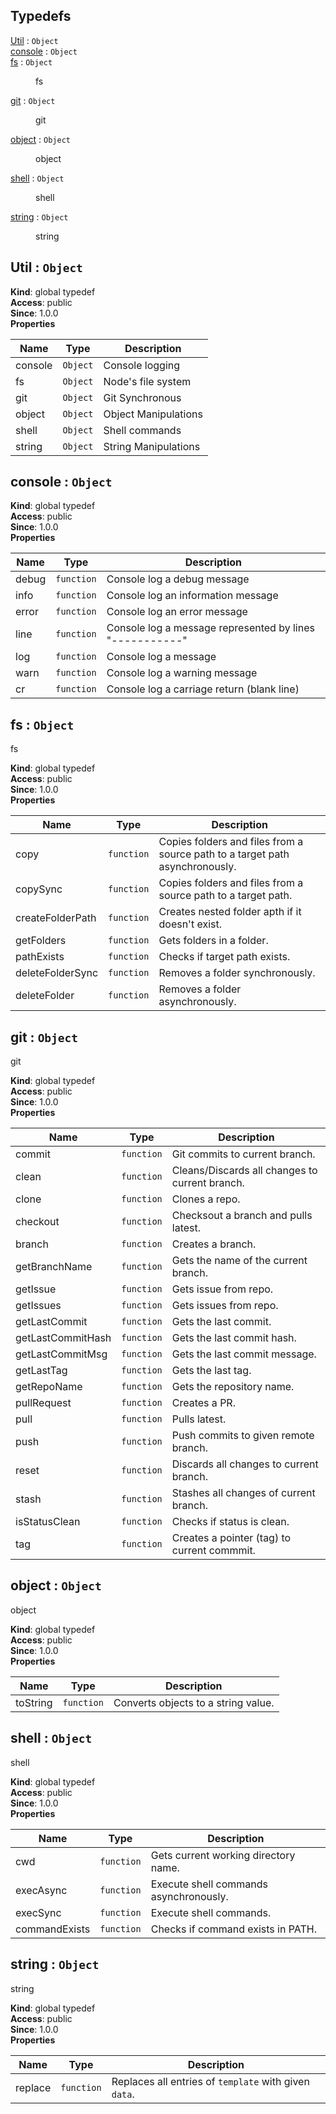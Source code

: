 ## Typedefs

<dl>
<dt><a href="#Util">Util</a> : <code>Object</code></dt>
<dd></dd>
<dt><a href="#console">console</a> : <code>Object</code></dt>
<dd></dd>
<dt><a href="#fs">fs</a> : <code>Object</code></dt>
<dd><p>fs</p>
</dd>
<dt><a href="#git">git</a> : <code>Object</code></dt>
<dd><p>git</p>
</dd>
<dt><a href="#object">object</a> : <code>Object</code></dt>
<dd><p>object</p>
</dd>
<dt><a href="#shell">shell</a> : <code>Object</code></dt>
<dd><p>shell</p>
</dd>
<dt><a href="#string">string</a> : <code>Object</code></dt>
<dd><p>string</p>
</dd>
</dl>

<a name="Util"></a>

## Util : <code>Object</code>

**Kind**: global typedef  
**Access**: public  
**Since**: 1.0.0  
**Properties**

| Name    | Type                | Description          |
| ------- | ------------------- | -------------------- |
| console | <code>Object</code> | Console logging      |
| fs      | <code>Object</code> | Node's file system   |
| git     | <code>Object</code> | Git Synchronous      |
| object  | <code>Object</code> | Object Manipulations |
| shell   | <code>Object</code> | Shell commands       |
| string  | <code>Object</code> | String Manipulations |

<a name="console"></a>

## console : <code>Object</code>

**Kind**: global typedef  
**Access**: public  
**Since**: 1.0.0  
**Properties**

| Name  | Type                  | Description                                              |
| ----- | --------------------- | -------------------------------------------------------- |
| debug | <code>function</code> | Console log a debug message                              |
| info  | <code>function</code> | Console log an information message                       |
| error | <code>function</code> | Console log an error message                             |
| line  | <code>function</code> | Console log a message represented by lines "-----------" |
| log   | <code>function</code> | Console log a message                                    |
| warn  | <code>function</code> | Console log a warning message                            |
| cr    | <code>function</code> | Console log a carriage return (blank line)               |

<a name="fs"></a>

## fs : <code>Object</code>

fs

**Kind**: global typedef  
**Access**: public  
**Since**: 1.0.0  
**Properties**

| Name             | Type                  | Description                                                                  |
| ---------------- | --------------------- | ---------------------------------------------------------------------------- |
| copy             | <code>function</code> | Copies folders and files from a source path to a target path asynchronously. |
| copySync         | <code>function</code> | Copies folders and files from a source path to a target path.                |
| createFolderPath | <code>function</code> | Creates nested folder apth if it doesn't exist.                              |
| getFolders       | <code>function</code> | Gets folders in a folder.                                                    |
| pathExists       | <code>function</code> | Checks if target path exists.                                                |
| deleteFolderSync | <code>function</code> | Removes a folder synchronously.                                              |
| deleteFolder     | <code>function</code> | Removes a folder asynchronously.                                             |

<a name="git"></a>

## git : <code>Object</code>

git

**Kind**: global typedef  
**Access**: public  
**Since**: 1.0.0  
**Properties**

| Name              | Type                  | Description                                    |
| ----------------- | --------------------- | ---------------------------------------------- |
| commit            | <code>function</code> | Git commits to current branch.                 |
| clean             | <code>function</code> | Cleans/Discards all changes to current branch. |
| clone             | <code>function</code> | Clones a repo.                                 |
| checkout          | <code>function</code> | Checksout a branch and pulls latest.           |
| branch            | <code>function</code> | Creates a branch.                              |
| getBranchName     | <code>function</code> | Gets the name of the current branch.           |
| getIssue          | <code>function</code> | Gets issue from repo.                          |
| getIssues         | <code>function</code> | Gets issues from repo.                         |
| getLastCommit     | <code>function</code> | Gets the last commit.                          |
| getLastCommitHash | <code>function</code> | Gets the last commit hash.                     |
| getLastCommitMsg  | <code>function</code> | Gets the last commit message.                  |
| getLastTag        | <code>function</code> | Gets the last tag.                             |
| getRepoName       | <code>function</code> | Gets the repository name.                      |
| pullRequest       | <code>function</code> | Creates a PR.                                  |
| pull              | <code>function</code> | Pulls latest.                                  |
| push              | <code>function</code> | Push commits to given remote branch.           |
| reset             | <code>function</code> | Discards all changes to current branch.        |
| stash             | <code>function</code> | Stashes all changes of current branch.         |
| isStatusClean     | <code>function</code> | Checks if status is clean.                     |
| tag               | <code>function</code> | Creates a pointer (tag) to current commmit.    |

<a name="object"></a>

## object : <code>Object</code>

object

**Kind**: global typedef  
**Access**: public  
**Since**: 1.0.0  
**Properties**

| Name     | Type                  | Description                         |
| -------- | --------------------- | ----------------------------------- |
| toString | <code>function</code> | Converts objects to a string value. |

<a name="shell"></a>

## shell : <code>Object</code>

shell

**Kind**: global typedef  
**Access**: public  
**Since**: 1.0.0  
**Properties**

| Name          | Type                  | Description                            |
| ------------- | --------------------- | -------------------------------------- |
| cwd           | <code>function</code> | Gets current working directory name.   |
| execAsync     | <code>function</code> | Execute shell commands asynchronously. |
| execSync      | <code>function</code> | Execute shell commands.                |
| commandExists | <code>function</code> | Checks if command exists in PATH.      |

<a name="string"></a>

## string : <code>Object</code>

string

**Kind**: global typedef  
**Access**: public  
**Since**: 1.0.0  
**Properties**

| Name    | Type                  | Description                                           |
| ------- | --------------------- | ----------------------------------------------------- |
| replace | <code>function</code> | Replaces all entries of `template` with given `data`. |
